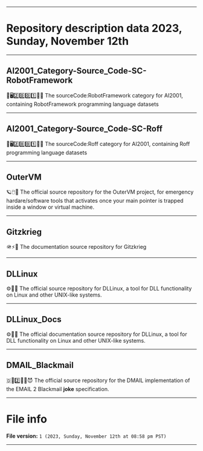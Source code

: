 
***

# Repository description data 2023, Sunday, November 12th

---

## AI2001_Category-Source_Code-SC-RobotFramework

🧠️🖥️2️⃣️0️⃣️0️⃣️1️⃣️💾️📜️ The sourceCode:RobotFramework category for AI2001, containing RobotFramework programming language datasets

---

## AI2001_Category-Source_Code-SC-Roff

🧠️🖥️2️⃣️0️⃣️0️⃣️1️⃣️💾️📜️ The sourceCode:Roff category for AI2001, containing Roff programming language datasets

---

## OuterVM

🪐️🖱️💾️ The official source repository for the OuterVM project, for emergency hardare/software tools that activates once your main pointer is trapped inside a window or virtual machine.

---

## Gitzkrieg

🪖️⚡️📖️ The documentation source repository for Gitzkrieg

---

## DLLinux

⚙️🐧️💾️ The official source repository for DLLinux, a tool for DLL functionality on Linux and other UNIX-like systems.

---

## DLLinux_Docs

⚙️🐧️📖️ The official documentation source repository for DLLinux, a tool for DLL functionality on Linux and other UNIX-like systems.

---

## DMAIL_Blackmail

🇩📧️2️⃣️🦹‍♀️️😈️ The official source repository for the DMAIL implementation of the EMAIL 2 Blackmail **joke** specification.

***

# File info

**File version:** `1 (2023, Sunday, November 12th at 08:58 pm PST)`

***

